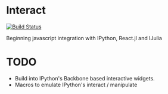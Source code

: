 # Interact

[![Build Status](https://travis-ci.org/shashi/Interact.jl.png)](https://travis-ci.org/shashi/Interact.jl)

Beginning javascript integration with IPython, React.jl and IJulia

TODO
====
* Build into IPython's Backbone based interactive widgets.
* Macros to emulate IPython's interact / manipulate
